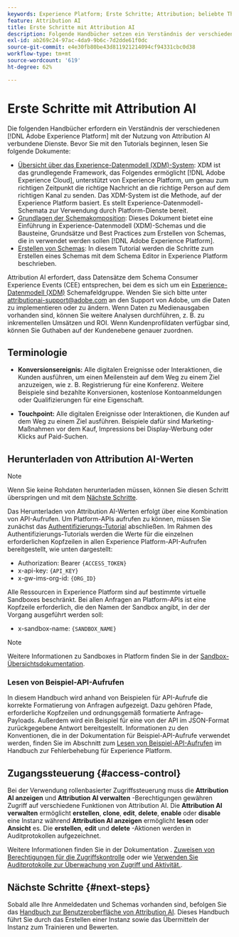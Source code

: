 ```yaml
---
keywords: Experience Platform; Erste Schritte; Attribution; beliebte Themen
feature: Attribution AI
title: Erste Schritte mit Attribution AI
description: Folgende Handbücher setzen ein Verständnis der verschiedenen Adobe Experience Platform-Dienste voraus, die mit der Verwendung von Attribution AI verbunden sind. Bevor Sie mit den Tutorials beginnen, lesen Sie folgende Dokumente.
exl-id: ab269c24-97ac-4da9-9b6c-7d2dde61f0dc
source-git-commit: e4e30fb80be43d811921214094cf94331cbc0d38
workflow-type: tm+mt
source-wordcount: '619'
ht-degree: 62%

---
```


# Erste Schritte mit Attribution AI

Die folgenden Handbücher erfordern ein Verständnis der verschiedenen [!DNL Adobe Experience Platform] mit der Nutzung von Attribution AI verbundene Dienste. Bevor Sie mit den Tutorials beginnen, lesen Sie folgende Dokumente:

- [Übersicht über das Experience-Datenmodell (XDM)-System](../../xdm/home.md): XDM ist das grundlegende Framework, das Folgendes ermöglicht [!DNL Adobe Experience Cloud], unterstützt von Experience Platform, um genau zum richtigen Zeitpunkt die richtige Nachricht an die richtige Person auf dem richtigen Kanal zu senden. Das XDM-System ist die Methode, auf der Experience Platform basiert. Es stellt Experience-Datenmodell-Schemata zur Verwendung durch Platform-Dienste bereit.
- [Grundlagen der Schemakomposition](../../xdm/schema/composition.md): Dieses Dokument bietet eine Einführung in Experience-Datenmodell (XDM)-Schemas und die Bausteine, Grundsätze und Best Practices zum Erstellen von Schemas, die in verwendet werden sollen [!DNL Adobe Experience Platform].
- [Erstellen von Schemas](../../xdm/tutorials/create-schema-ui.md): In diesem Tutorial werden die Schritte zum Erstellen eines Schemas mit dem Schema Editor in Experience Platform beschrieben.

Attribution AI erfordert, dass Datensätze dem Schema Consumer Experience Events (CEE) entsprechen, bei dem es sich um ein [Experience-Datenmodell (XDM)](../../xdm/home.md) Schemafeldgruppe. Wenden Sie sich bitte unter attributionai-support@adobe.com an den Support von Adobe, um die Daten zu implementieren oder zu ändern. Wenn Daten zu Medienausgaben vorhanden sind, können Sie weitere Analysen durchführen, z. B. zu inkrementellen Umsätzen und ROI. Wenn Kundenprofildaten verfügbar sind, können Sie Guthaben auf der Kundenebene genauer zuordnen.

## Terminologie

- **Konversionsereignis:** Alle digitalen Ereignisse oder Interaktionen, die Kunden ausführen, um einen Meilenstein auf dem Weg zu einem Ziel anzuzeigen, wie z. B. Registrierung für eine Konferenz. Weitere Beispiele sind bezahlte Konversionen, kostenlose Kontoanmeldungen oder Qualifizierungen für eine Eigenschaft.

- **Touchpoint:** Alle digitalen Ereignisse oder Interaktionen, die Kunden auf dem Weg zu einem Ziel ausführen. Beispiele dafür sind Marketing-Maßnahmen vor dem Kauf, Impressions bei Display-Werbung oder Klicks auf Paid-Suchen.

## Herunterladen von Attribution AI-Werten

>[!NOTE]
>
>Wenn Sie keine Rohdaten herunterladen müssen, können Sie diesen Schritt überspringen und mit dem [Nächste Schritte](#next-steps).

Das Herunterladen von Attribution AI-Werten erfolgt über eine Kombination von API-Aufrufen. Um Platform-APIs aufrufen zu können, müssen Sie zunächst das [Authentifizierungs-Tutorial](https://experienceleague.adobe.com/docs/experience-platform/landing/platform-apis/api-authentication.html?lang=de) abschließen. Im Rahmen des Authentifizierungs-Tutorials werden die Werte für die einzelnen erforderlichen Kopfzeilen in allen Experience Platform-API-Aufrufen bereitgestellt, wie unten dargestellt:

- Authorization: Bearer `{ACCESS_TOKEN}`
- x-api-key: `{API_KEY}`
- x-gw-ims-org-id: `{ORG_ID}`

Alle Ressourcen in Experience Platform sind auf bestimmte virtuelle Sandboxes beschränkt. Bei allen Anfragen an Platform-APIs ist eine Kopfzeile erforderlich, die den Namen der Sandbox angibt, in der der Vorgang ausgeführt werden soll:

- x-sandbox-name: `{SANDBOX_NAME}`

>[!NOTE]
>
>Weitere Informationen zu Sandboxes in Platform finden Sie in der [Sandbox-Übersichtsdokumentation](../../sandboxes/home.md).

### Lesen von Beispiel-API-Aufrufen

In diesem Handbuch wird anhand von Beispielen für API-Aufrufe die korrekte Formatierung von Anfragen aufgezeigt. Dazu gehören Pfade, erforderliche Kopfzeilen und ordnungsgemäß formatierte Anfrage-Payloads. Außerdem wird ein Beispiel für eine von der API im JSON-Format zurückgegebene Antwort bereitgestellt. Informationen zu den Konventionen, die in der Dokumentation für Beispiel-API-Aufrufe verwendet werden, finden Sie im Abschnitt zum [Lesen von Beispiel-API-Aufrufen](../../landing/troubleshooting.md) im Handbuch zur Fehlerbehebung für Experience Platform.

## Zugangssteuerung {#access-control}

Bei der Verwendung rollenbasierter Zugriffssteuerung muss die **Attribution AI anzeigen** und **Attribution AI verwalten** -Berechtigungen gewähren Zugriff auf verschiedene Funktionen von Attribution AI. Die **Attribution AI verwalten** ermöglicht **erstellen**, **clone**, **edit**, **delete**, **enable** oder **disable** eine Instanz während **Attribution AI anzeigen** ermöglicht **lesen** oder **Ansicht** es. Die **erstellen**, **edit** und **delete** -Aktionen werden in Auditprotokollen aufgezeichnet.

Weitere Informationen finden Sie in der Dokumentation . [Zuweisen von Berechtigungen für die Zugriffskontrolle](../../../help/access-control/home.md) oder wie [Verwenden Sie Auditprotokolle zur Überwachung von Zugriff und Aktivität.](../../../help/landing/governance-privacy-security/audit-logs/overview.md).

## Nächste Schritte {#next-steps}

Sobald alle Ihre Anmeldedaten und Schemas vorhanden sind, befolgen Sie das [Handbuch zur Benutzeroberfläche von Attribution AI](./user-guide.md). Dieses Handbuch führt Sie durch das Erstellen einer Instanz sowie das Übermitteln der Instanz zum Trainieren und Bewerten.
